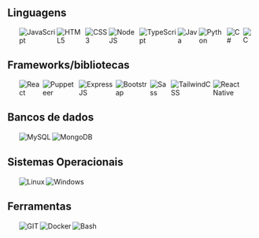 <div style = "display: inline-block;">
    <h2>Linguagens</h2>

<ul style="display: flex; list-style: none; flex-direction: row">
    <li style="margin-inline-end: 3px">
        <img align = "center" src = "https://img.shields.io/badge/JavaScript-F7DF1E?style=for-the-badge&logo=javascript&logoColor=black" alt = "JavaScript"/>
    </li>
    <li style="margin-inline-end: 3px">
        <img align = "center" src = "https://img.shields.io/badge/HTML5-E34F26?style=for-the-badge&logo=html5&logoColor=whit'e" alt = "HTML5" />
    </li>
    <li style="margin-inline-end: 3px">
        <img align = "center" src = "https://img.shields.io/badge/CSS3-1572B6?style=for-the-badge&logo=css3&logoColor=white" alt = "CSS3" />
    </li>
    <li style="margin-inline-end: 3px">
        <img align = "center" src = "https://img.shields.io/badge/Node.js-43853D?style=for-the-badge&logo=node.js&logoColor=white" alt = "NodeJS" />
    </li>
    <li style="margin-inline-end: 3px">
        <img align = "center" src = "https://img.shields.io/badge/TypeScript-007ACC?style=for-the-badge&logo=typescript&logoColor=white" alt = "TypeScript" />
    </li>
    <li style="margin-inline-end: 3px">
        <img align = "center" src = "https://img.shields.io/badge/Java-ED8B00?style=for-the-badge&logo=java&logoColor=white" alt = "Java" />
    </li>
    <li style="margin-inline-end: 3px">
        <img align = "center" src = "https://img.shields.io/badge/Python-3776AB?style=for-the-badge&logo=python&logoColor=white" alt = "Python" />
    </li>
    <li style="margin-inline-end: 3px">
        <img align = "center" src = "https://img.shields.io/badge/C%23-239120?style=for-the-badge&logo=c-sharp&logoColor=white" alt = "C#" />
    </li>
    <li style="margin-inline-end: 3px">
        <img align = "center" src = "https://img.shields.io/badge/C-00599C?style=for-the-badge&logo=c&logoColor=white" alt = "C" />
    </li>
</ul>

<h2>Frameworks/bibliotecas</h2>

<ul style="display: flex; list-style: none">
    <li style="margin-inline-end: 3px">
        <img align = "center" src = "https://img.shields.io/badge/React-20232A?style=for-the-badgelogo=react&logoColor=61DAFB" alt = "React"/>
    </li>
    <li style="margin-inline-end: 3px">
        <img align = "center" src = "https://img.shields.io/badge/Puppeteer-40B5A4?style=for-the-badge&logo=Puppeteer&logoColor=white" 
     alt = "Puppeteer" />
    </li>
    <li style="margin-inline-end: 3px">
        <img align = "center" src = "https://img.shields.io/badge/Express.js-404D59?style=for-the-adge" alt = "ExpressJS" />
    </li>
    <li style="margin-inline-end: 3px">
        <img align = "center" src = "https://img.shields.io/badge/bootstrap-%238511FA.svg?style=for-the-badge&logo=bootstrap&logoColor=white" alt = "Bootstrap" />
    </li>
    <li style="margin-inline-end: 3px">
        <img align = "center" src = "https://img.shields.io/badge/SASS-hotpink.svg?style=for-the-badge&logo=SASS&logoColor=white" alt = "Sass" />
    </li>
    <li style="margin-inline-end: 3px">
        <img align = "center" src = "https://img.shields.io/badge/tailwindcss-%2338B2AC.svg?style=for-the-badge&logo=tailwind-css&logoColor=white" alt = "TailwindCSS" />
    </li>
    <li style="margin-inline-end: 3px">
        <img align = "center" src = "https://img.shields.io/badge/react_native-%2320232a.svg?style=for-the-badge&logo=react&logoColor=%2361DAFB" alt = "React Native" />
    </li>
</ul>

<h2>Bancos de dados</h2>

<ul style="display: flex; list-style: none">
    <li style="margin-inline-end: 3px">
        <img align = "center" src = "https://img.shields.io/badge/MySQL-005C84?style=for-the-badgelogo=mysql&logoColor=white" alt = "MySQL" />
    </li>
    <li style="margin-inline-end: 3px">
        <img align = "center" src = "https://img.shields.io/badge/MongoDB-%234ea94b.svg?style=for-the-badge&logo=mongodb&logoColor=white" alt = "MongoDB">
    </li>
</ul>
<h2>Sistemas Operacionais</h2>

<ul style="display: flex; list-style: none">
    <li style="margin-inline-end: 3px">
        <img align = "center" src = "https://img.shields.io/badge/Linux-FCC624?style=for-the-badgelogo=linux&logoColor=black" alt = "Linux" />
    </li style="margin-inline-end: 3px">
        <li>
        <img align = "center" src = "https://img.shields.io/badge/Windows-0078D6?style=for-the-badge&logo=windows&logoColor=white" alt = "Windows" />
    </li>
</ul>

<h2>Ferramentas</h2>
<ul style="display: flex; list-style: none">
    <li style="margin-inline-end: 3px">
        <img align = "center" src = "https://img.shields.io/badge/GIT-E44C30?style=for-the-badge&lgo=git&logoColor=white" alt = "GIT" />
    </li>
    <li style="margin-inline-end: 3px">
        <img align = "center" src = "https://img.shields.io/badge/docker-%230db7ed.svg?style=for-the-badge&logo=docker&logoColor=white" alt = "Docker" />
    </li>
    <li style="margin-inline-end: 3px">
        <img align = "center" src = "https://img.shields.io/badge/shell_script-%23121011.svg?style=for-the-badge&logo=gnu-bash&logoColor=white" alt = "Bash"/>
    </li>
</ul>
</div>
